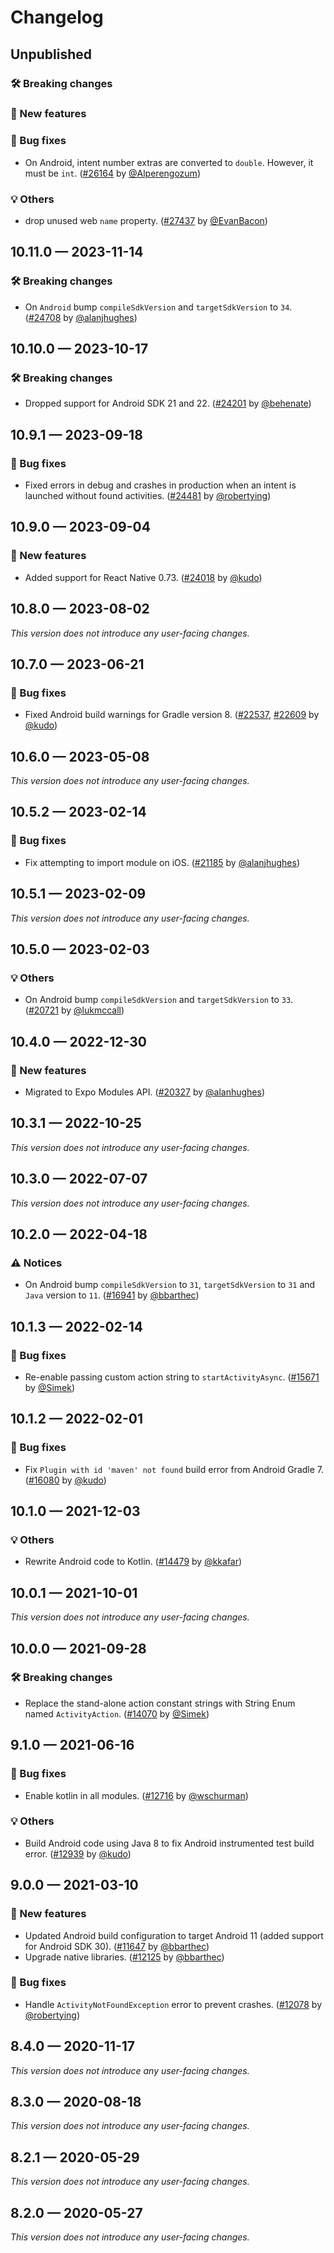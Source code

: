 # Changelog

## Unpublished

### 🛠 Breaking changes

### 🎉 New features

### 🐛 Bug fixes

- On Android, intent number extras are converted to `double`. However, it must be `int`. ([#26164](https://github.com/expo/expo/pull/26164) by [@Alperengozum](https://github.com/Alperengozum))

### 💡 Others

- drop unused web `name` property. ([#27437](https://github.com/expo/expo/pull/27437) by [@EvanBacon](https://github.com/EvanBacon))

## 10.11.0 — 2023-11-14

### 🛠 Breaking changes

- On `Android` bump `compileSdkVersion` and `targetSdkVersion` to `34`. ([#24708](https://github.com/expo/expo/pull/24708) by [@alanjhughes](https://github.com/alanjhughes))

## 10.10.0 — 2023-10-17

### 🛠 Breaking changes

- Dropped support for Android SDK 21 and 22. ([#24201](https://github.com/expo/expo/pull/24201) by [@behenate](https://github.com/behenate))

## 10.9.1 — 2023-09-18

### 🐛 Bug fixes

- Fixed errors in debug and crashes in production when an intent is launched without found activities. ([#24481](https://github.com/expo/expo/pull/24481) by [@robertying](https://github.com/robertying))

## 10.9.0 — 2023-09-04

### 🎉 New features

- Added support for React Native 0.73. ([#24018](https://github.com/expo/expo/pull/24018) by [@kudo](https://github.com/kudo))

## 10.8.0 — 2023-08-02

_This version does not introduce any user-facing changes._

## 10.7.0 — 2023-06-21

### 🐛 Bug fixes

- Fixed Android build warnings for Gradle version 8. ([#22537](https://github.com/expo/expo/pull/22537), [#22609](https://github.com/expo/expo/pull/22609) by [@kudo](https://github.com/kudo))

## 10.6.0 — 2023-05-08

_This version does not introduce any user-facing changes._

## 10.5.2 — 2023-02-14

### 🐛 Bug fixes

- Fix attempting to import module on iOS. ([#21185](https://github.com/expo/expo/pull/21185) by [@alanjhughes](https://github.com/alanjhughes))

## 10.5.1 — 2023-02-09

_This version does not introduce any user-facing changes._

## 10.5.0 — 2023-02-03

### 💡 Others

- On Android bump `compileSdkVersion` and `targetSdkVersion` to `33`. ([#20721](https://github.com/expo/expo/pull/20721) by [@lukmccall](https://github.com/lukmccall))

## 10.4.0 — 2022-12-30

### 🎉 New features

- Migrated to Expo Modules API. ([#20327](https://github.com/expo/expo/pull/20327) by [@alanhughes](https://github.com/alanjhughes))

## 10.3.1 — 2022-10-25

_This version does not introduce any user-facing changes._

## 10.3.0 — 2022-07-07

_This version does not introduce any user-facing changes._

## 10.2.0 — 2022-04-18

### ⚠️ Notices

- On Android bump `compileSdkVersion` to `31`, `targetSdkVersion` to `31` and `Java` version to `11`. ([#16941](https://github.com/expo/expo/pull/16941) by [@bbarthec](https://github.com/bbarthec))

## 10.1.3 — 2022-02-14

### 🐛 Bug fixes

- Re-enable passing custom action string to `startActivityAsync`. ([#15671](https://github.com/expo/expo/pull/15671) by [@Simek](https://github.com/Simek))

## 10.1.2 — 2022-02-01

### 🐛 Bug fixes

- Fix `Plugin with id 'maven' not found` build error from Android Gradle 7. ([#16080](https://github.com/expo/expo/pull/16080) by [@kudo](https://github.com/kudo))

## 10.1.0 — 2021-12-03

### 💡 Others

- Rewrite Android code to Kotlin. ([#14479](https://github.com/expo/expo/pull/14479) by [@kkafar](https://github.com/kkafar))

## 10.0.1 — 2021-10-01

_This version does not introduce any user-facing changes._

## 10.0.0 — 2021-09-28

### 🛠 Breaking changes

- Replace the stand-alone action constant strings with String Enum named `ActivityAction`. ([#14070](https://github.com/expo/expo/pull/14070) by [@Simek](https://github.com/Simek))

## 9.1.0 — 2021-06-16

### 🐛 Bug fixes

- Enable kotlin in all modules. ([#12716](https://github.com/expo/expo/pull/12716) by [@wschurman](https://github.com/wschurman))

### 💡 Others

- Build Android code using Java 8 to fix Android instrumented test build error. ([#12939](https://github.com/expo/expo/pull/12939) by [@kudo](https://github.com/kudo))

## 9.0.0 — 2021-03-10

### 🎉 New features

- Updated Android build configuration to target Android 11 (added support for Android SDK 30). ([#11647](https://github.com/expo/expo/pull/11647) by [@bbarthec](https://github.com/bbarthec))
- Upgrade native libraries. ([#12125](https://github.com/expo/expo/pull/12125) by [@bbarthec](https://github.com/bbarthec))

### 🐛 Bug fixes

- Handle `ActivityNotFoundException` error to prevent crashes. ([#12078](https://github.com/expo/expo/pull/12078) by [@robertying](https://github.com/robertying))

## 8.4.0 — 2020-11-17

_This version does not introduce any user-facing changes._

## 8.3.0 — 2020-08-18

_This version does not introduce any user-facing changes._

## 8.2.1 — 2020-05-29

_This version does not introduce any user-facing changes._

## 8.2.0 — 2020-05-27

_This version does not introduce any user-facing changes._

